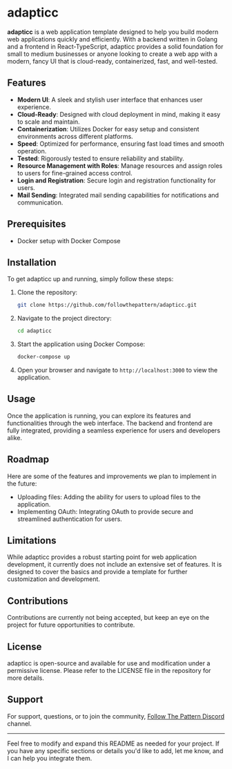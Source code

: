 # adapticc

**adapticc** is a web application template designed to help you build modern web applications quickly and efficiently. With a backend written in Golang and a frontend in React-TypeScript, adapticc provides a solid foundation for small to medium businesses or anyone looking to create a web app with a modern, fancy UI that is cloud-ready, containerized, fast, and well-tested.

## Features

- **Modern UI**: A sleek and stylish user interface that enhances user experience.
- **Cloud-Ready**: Designed with cloud deployment in mind, making it easy to scale and maintain.
- **Containerization**: Utilizes Docker for easy setup and consistent environments across different platforms.
- **Speed**: Optimized for performance, ensuring fast load times and smooth operation.
- **Tested**: Rigorously tested to ensure reliability and stability.
- **Resource Management with Roles**: Manage resources and assign roles to users for fine-grained access control.
- **Login and Registration**: Secure login and registration functionality for users.
- **Mail Sending**: Integrated mail sending capabilities for notifications and communication.

## Prerequisites

- Docker setup with Docker Compose

## Installation

To get adapticc up and running, simply follow these steps:

1. Clone the repository:

    ```bash
    git clone https://github.com/followthepattern/adapticc.git
    ```

2. Navigate to the project directory:

    ```bash
    cd adapticc
    ```

3. Start the application using Docker Compose:

    ```bash
    docker-compose up
    ```

4. Open your browser and navigate to `http://localhost:3000` to view the application.

## Usage

Once the application is running, you can explore its features and functionalities through the web interface. The backend and frontend are fully integrated, providing a seamless experience for users and developers alike.

## Roadmap

Here are some of the features and improvements we plan to implement in the future:

- Uploading files: Adding the ability for users to upload files to the application.
- Implementing OAuth: Integrating OAuth to provide secure and streamlined authentication for users.

## Limitations

While adapticc provides a robust starting point for web application development, it currently does not include an extensive set of features. It is designed to cover the basics and provide a template for further customization and development.

## Contributions

Contributions are currently not being accepted, but keep an eye on the project for future opportunities to contribute.

## License

adapticc is open-source and available for use and modification under a permissive license. Please refer to the LICENSE file in the repository for more details.

## Support

For support, questions, or to join the community, [Follow The Pattern Discord](https://discord.com/invite/kDuKyG4EET) channel.

---

Feel free to modify and expand this README as needed for your project. If you have any specific sections or details you'd like to add, let me know, and I can help you integrate them.